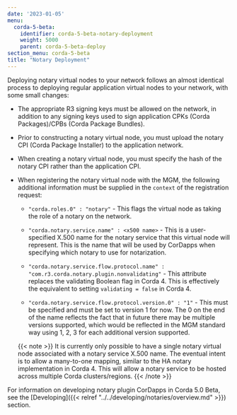 ```yaml
---
date: '2023-01-05'
menu:
  corda-5-beta:
    identifier: corda-5-beta-notary-deployment
    weight: 5000
    parent: corda-5-beta-deploy
section_menu: corda-5-beta
title: "Notary Deployment"
---
```


Deploying notary virtual nodes to your network follows an almost identical process to deploying regular application virtual nodes to your network, with some small changes:

* The appropriate R3 signing keys must be allowed on the network, in addition to any signing keys used to sign application CPKs (Corda Packages)/CPBs (Corda Package Bundles).

* Prior to constructing a notary virtual node, you must upload the notary CPI (Corda Package Installer) to the application network.

* When creating a notary virtual node, you must specify the hash of the notary CPI rather than the application CPI.

* When registering the notary virtual node with the MGM, the following additional information must be supplied in the `context` of the registration request:

  - `"corda.roles.0" : "notary"` - This flags the virtual node as taking the role of a notary on the network.

  - `"corda.notary.service.name" : <x500 name>` - This is a user-specified X.500 name for the notary service that this virtual node will represent. This is the name that will be used by CorDapps when specifying which notary to use for notarization.

  - `"corda.notary.service.flow.protocol.name" : "com.r3.corda.notary.plugin.nonvalidating"` - This attribute replaces the validating Boolean flag in Corda 4. This is effectively the equivalent to setting `validating = false` in Corda 4.

  - `"corda.notary.service.flow.protocol.version.0" : "1"` - This must be specified and must be set to version 1 for now. The 0 on the end of the name reflects the fact that in future there may be multiple versions supported, which would be reflected in the MGM standard way using 1, 2, 3 for each additional version supported.

  {{< note >}}
  It is currently only possible to have a single notary virtual node associated with a notary service X.500 name. The eventual intent is to allow a many-to-one mapping, similar to the HA notary implementation in Corda 4. This will allow a notary service to be hosted across multiple Corda clusters/regions.
  {{< /note >}}


For information on developing notary plugin CorDapps in Corda 5.0 Beta, see the [Developing]({{< relref "../../developing/notaries/overview.md" >}}) section.